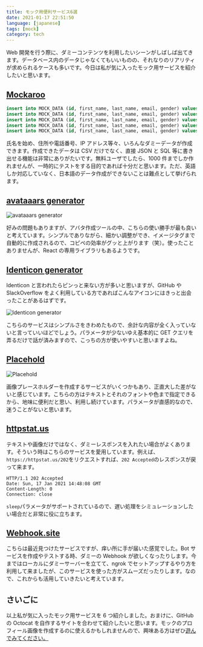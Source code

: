 ```yaml
---
title: モック用便利サービス6選
date: 2021-01-17 22:51:50
language: [japanese]
tags: [mock]
category: tech
---
```


Web 開発を行う際に、ダミーコンテンツを利用したいシーンがしばしば出てきます。データベース内のデータじゃなくてもいいものの、それなりのリアリティが求められるケースも多いです。今日は私が気に入ったモック用サービスを紹介したいと思います。

## [Mockaroo](https://www.mockaroo.com/)

```sql
insert into MOCK_DATA (id, first_name, last_name, email, gender) values (1, 'Therine', 'Cawsey', 'tcawsey0@issuu.com', 'Female');
insert into MOCK_DATA (id, first_name, last_name, email, gender) values (2, 'Melvin', 'Barthrup', 'mbarthrup1@mozilla.org', 'Male');
insert into MOCK_DATA (id, first_name, last_name, email, gender) values (3, 'Salim', 'Iacobassi', 'siacobassi2@uiuc.edu', 'Male');
insert into MOCK_DATA (id, first_name, last_name, email, gender) values (4, 'Gilemette', 'Pittam', 'gpittam3@rediff.com', 'Female');
insert into MOCK_DATA (id, first_name, last_name, email, gender) values (5, 'Gaylord', 'Elliker', 'gelliker4@opensource.org', 'Male');
```

氏名を始め、住所や電話番号、IP アドレス等々、いろんなダミーデータが作成できます。作成できたデータは CSV だけでなく、直接 JSON と SQL 等に書き出せる機能は非常にありがたいです。無料ユーザでしたら、1000 件までしか作れませんが、一時的にテストをする目的であれば十分だと思います。ただ、英語しか対応していなく、日本語のデータ作成ができないことは難点として挙げられます。

## [avataaars generator](https://getavataaars.com/)

![avataaars generator](https://avataaars.io/?avatarStyle=Circle&topType=LongHairStraight&accessoriesType=Blank&hairColor=BrownDark&facialHairType=Blank&clotheType=BlazerShirt&eyeType=Default&eyebrowType=Default&mouthType=Default&skinColor=Light)

好みの問題もありますが、アバタ作成ツールの中、こちらの使い勝手が最も良いと考えています。シンプルでありながら、細かい調整ができ、イメージタグまで自動的に作成されるので、コピペの効率がグッと上がります（笑）。使ったことありませんが、React の専用ライブラリもあるようです。

## [Identicon generator](https://identicon-1132.appspot.com/)

Identicon と言われたらピンっと来ない方が多いと思いますが、GitHub や SlackOverflow をよく利用している方であればこんなアイコンにはきっと出会ったことがあるはずです。

![Identicon generator](https://identicon-1132.appspot.com/1432900262?s=20&p=7)

こちらのサービスはシンプルさをきわめたもので、余計な内容が全く入っていないと言っていいほどでしょう。パラメータが少ないゆえ基本的に GET クエリを弄るだけで話が済みますので、こっちの方が使いやすいと思いますよね。

## [Placehold](https://placehold.co/)

![Placehold](https://placehold.co/600x400/333/white?text=202Accepted&font=roboto)

画像プレースホルダーを作成するサービスがいくつかもあり、正直大した差がないと感じています。こちらの方はテキストとそれのフォントや色まで指定できるから、地味に便利だと思い、利用し続けています。パラメータが直感的なので、迷うことがないと思います。

## [httpstat.us](https://httpstat.us/)

テキストや画像だけではなく、ダミーレスポンスを入れたい場合がよくあります。そういう時はこちらのサービスを愛用しています。例えば、`https://httpstat.us/202`をリクエストすれば、`202 Accepted`のレスポンスが戻って来ます。

```plaintext
HTTP/1.1 202 Accepted
Date: Sun, 17 Jan 2021 14:48:08 GMT
Content-Length: 0
Connection: close
```

`sleep`パラメータがサポートされているので、遅い処理をシミュレーションしたい場合だと非常に役に立ちます。

## [Webhook.site](https://webhook.site/)

こちらは最近見つけたサービスですが、痒い所に手が届いた感覚でした。Bot サービスを作成やテストする時、ダミーの Webhook が欲しくなったりします。今まではローカルにダミーサーバーを立てて、ngrok でセットアップするやり方を利用して来ましたが、このサービスを使った方がスムーズだったりします。なので、これからも活用していきたいと考えています。

## さいごに

以上私が気に入ったモック用サービスを 6 つ紹介しました。おまけに、GitHub の Octocat を自作するサイトを合わせて紹介したいと思います。モックのプロフィール画像を作成するのに使えるかもしれませんので、興味ある方はぜひ[遊んでみてください。](https://myoctocat.com/)
